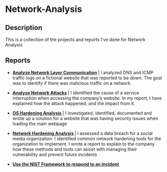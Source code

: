 # Network-Analysis

<h2>Description</h2>
This is a collection of the projects and reports I've done for Network Analysis

<br />

<h2>Reports</h2>

- <b> [Analyze Network Layer Communication](https://github.com/DanielleNycole/Network-Analysis/blob/main/Network%20Layer%20Communication%20(1).pdf) </b> | I analyzed DNS and ICMP traffic logs on a fictional website that was reported to be down. The goal was to identify if there was malicious traffic on a network.

- <b> [Analyze Network Attacks](https://github.com/DanielleNycole/Network-Analysis) </b> |  I identified the cause of a service interruption when accessing the company’s website. In my report, I have explained how the attack happened, and the impact from it.

- <b> [OS Hardening Analysis](https://github.com/DanielleNycole/Network-Analysis) </b> |  I investigated, identified, documented and wrote up a solution for a website that was having security issues when loading the main webpage

- <b> [Network Hardening Analysis](https://github.com/DanielleNycole/Network-Analysis) </b> |  I assessed a data breach for a social media organization. I identified common network hardening tools for the organization to implement. I wrote a report to explain to the company how these methods and tools can assist with managing their vulnerability and prevent future incidents

- <b> [Use the NIST Framework to respond to an incident](https://github.com/DanielleNycole/Network-Analysis) </b> 
<br />

 
